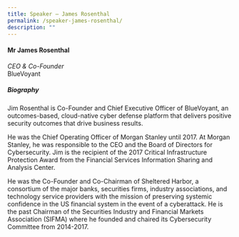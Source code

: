 ```yaml
---
title: Speaker – James Rosenthal
permalink: /speaker-james-rosenthal/
description: ""
---
```

#### **Mr James Rosenthal**

*CEO & Co-Founder*  
BlueVoyant

##### **Biography**
Jim Rosenthal is Co-Founder and Chief Executive Officer of BlueVoyant, an outcomes-based, cloud-native cyber defense platform that delivers positive security outcomes that drive business results. 
 
He was the Chief Operating Officer of Morgan Stanley until 2017. At Morgan Stanley, he was responsible to the CEO and the Board of Directors for Cybersecurity. Jim is the recipient of the 2017 Critical Infrastructure Protection Award from the Financial Services Information Sharing and Analysis Center.
 
He was the Co-Founder and Co-Chairman of Sheltered Harbor, a consortium of the major banks, securities firms, industry associations, and technology service providers with the mission of preserving systemic confidence in the US financial system in the event of a cyberattack. He is the past Chairman of the Securities Industry and Financial Markets Association (SIFMA) where he founded and chaired its Cybersecurity Committee from 2014-2017.